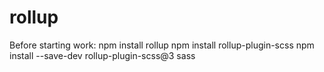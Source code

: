 # rollup
Before starting work:
  npm install rollup
  npm install rollup-plugin-scss
  npm install --save-dev rollup-plugin-scss@3 sass 

